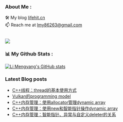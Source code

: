 ### About Me : 

🛠 My blog <a href="https://lifehit.cn/">lifehit.cn</a><br>
📫 Reach me at <a href="mailto:lmy86263@gmail.com">lmy86263@gmail.com</a><br><br>

<p><img src="https://gpvc.arturio.dev/limeya"><p>

### 📊 My Github Stats :
[![Li Mengyang's GitHub stats](https://github-readme-stats.vercel.app/api?username=limeya&show_icons=true&theme=dracula)](https://github.com/limeya/limeya)

### Latest Blog posts
<!-- BLOG-POST-LIST:START -->
- [C++线程：thread的基本使用方式](https://limeya.github.io/2022/11/28/bian-cheng-zhi-dao/c-xian-cheng-thread-de-ji-ben-shi-yong-fang-shi/)
- [Vulkan的programming model](https://limeya.github.io/2022/11/27/ji-suan-ji-tu-xing-xue/vulkan/vulkan-de-programming-model/)
- [C++内存管理：使用allocator管理dynamic array](https://limeya.github.io/2022/11/27/bian-cheng-zhi-dao/c-nei-cun-guan-li-shi-yong-allocator-guan-li-dynamic-array/)
- [C++内存管理：使用new和智能指针操作dynamic array](https://limeya.github.io/2022/11/25/bian-cheng-zhi-dao/c-nei-cun-guan-li-shi-yong-new-he-zhi-neng-zhi-zhen-cao-zuo-dynamic-array/)
- [C++内存管理：智能指针、异常与自定义deleter的关系](https://limeya.github.io/2022/11/24/bian-cheng-zhi-dao/c-nei-cun-guan-li-zhi-neng-zhi-zhen-yi-chang-yu-zi-ding-yi-deleter-de-guan-xi/)
<!-- BLOG-POST-LIST:END -->

